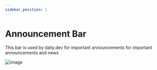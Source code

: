 ```yaml
---
sidebar_position: 1
---
```


# Announcement Bar

This bar is used by daily.dev for important announcements for important announcements and news


![image](https://daily-now-res.cloudinary.com/image/upload/v1635422241/docs/fasfsaUntitled.png#thumbnail)

